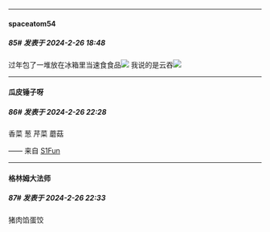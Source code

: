 ﻿
*****

####  spaceatom54  
##### 85#       发表于 2024-2-26 18:48

过年包了一堆放在冰箱里当速食食品<img src="https://static.saraba1st.com/image/smiley/face2017/001.png" referrerpolicy="no-referrer">
我说的是云吞<img src="https://static.saraba1st.com/image/smiley/face2017/037.png" referrerpolicy="no-referrer">


*****

####  瓜皮锤子呀  
##### 86#       发表于 2024-2-26 22:28

香菜 葱 芹菜 蘑菇

—— 来自 [S1Fun](https://s1fun.koalcat.com)


*****

####  格林姆大法师  
##### 87#       发表于 2024-2-26 22:33

猪肉馅蛋饺

